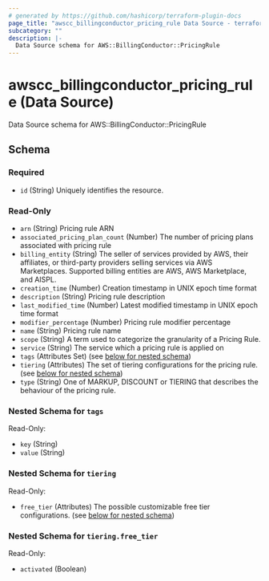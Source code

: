 ```yaml
---
# generated by https://github.com/hashicorp/terraform-plugin-docs
page_title: "awscc_billingconductor_pricing_rule Data Source - terraform-provider-awscc"
subcategory: ""
description: |-
  Data Source schema for AWS::BillingConductor::PricingRule
---
```


# awscc_billingconductor_pricing_rule (Data Source)

Data Source schema for AWS::BillingConductor::PricingRule



<!-- schema generated by tfplugindocs -->
## Schema

### Required

- `id` (String) Uniquely identifies the resource.

### Read-Only

- `arn` (String) Pricing rule ARN
- `associated_pricing_plan_count` (Number) The number of pricing plans associated with pricing rule
- `billing_entity` (String) The seller of services provided by AWS, their affiliates, or third-party providers selling services via AWS Marketplaces. Supported billing entities are AWS, AWS Marketplace, and AISPL.
- `creation_time` (Number) Creation timestamp in UNIX epoch time format
- `description` (String) Pricing rule description
- `last_modified_time` (Number) Latest modified timestamp in UNIX epoch time format
- `modifier_percentage` (Number) Pricing rule modifier percentage
- `name` (String) Pricing rule name
- `scope` (String) A term used to categorize the granularity of a Pricing Rule.
- `service` (String) The service which a pricing rule is applied on
- `tags` (Attributes Set) (see [below for nested schema](#nestedatt--tags))
- `tiering` (Attributes) The set of tiering configurations for the pricing rule. (see [below for nested schema](#nestedatt--tiering))
- `type` (String) One of MARKUP, DISCOUNT or TIERING that describes the behaviour of the pricing rule.

<a id="nestedatt--tags"></a>
### Nested Schema for `tags`

Read-Only:

- `key` (String)
- `value` (String)


<a id="nestedatt--tiering"></a>
### Nested Schema for `tiering`

Read-Only:

- `free_tier` (Attributes) The possible customizable free tier configurations. (see [below for nested schema](#nestedatt--tiering--free_tier))

<a id="nestedatt--tiering--free_tier"></a>
### Nested Schema for `tiering.free_tier`

Read-Only:

- `activated` (Boolean)


